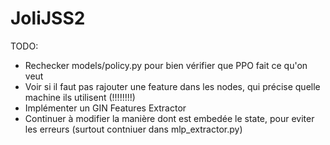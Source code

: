 # JoliJSS2

TODO:
 - Rechecker models/policy.py pour bien vérifier que PPO fait ce qu'on veut
 - Voir si il faut pas rajouter une feature dans les nodes, qui précise quelle machine
 ils utilisent (!!!!!!!!)
 - Implémenter un GIN Features Extractor
 - Continuer à modifier la manière dont est embedée le state, pour eviter les erreurs (surtout contniuer dans mlp_extractor.py)
